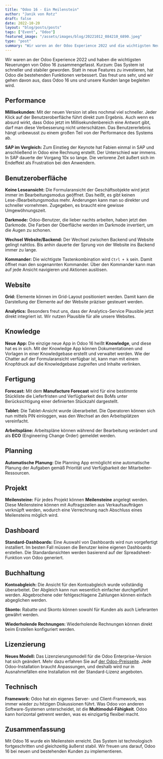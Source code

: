 ```yaml
---
title: "Odoo 16 - Ein Meilenstein"
author: "Janik von Rotz"
draft: false
date: 2022-10-20
layout: "blog/posts/posts"
tags: ["Event", "Odoo"]
featured_image: "/assets/images/blog/20221012_084210_6890.jpeg"
type: "post"
summary: "Wir waren an der Odoo Experience 2022 und die wichtigsten Neuerung von Odoo 16 zusammengefasst. Kurzum ist das System schneller und stabiler geworden. Statt in neue Features zu investieren, hat Odoo d..."
---
```


Wir waren an der Odoo Experience 2022 und haben die wichtigsten Neuerungen von Odoo 16 zusammengefasst. Kurzum: Das System ist schneller und stabiler geworden. Statt in neue Features zu investieren, hat Odoo die bestehenden Funktionen verbessert. Das freut uns sehr, und wir gehen davon aus, dass Odoo 16 uns und unsere Kunden lange begleiten wird.

## Performance

**Millisekunden:** Mit der neuen Version ist alles nochmal viel schneller. Jeder Klick auf der Benutzeroberfläche führt direkt zum Ergebnis. Auch wenn es absurd wirkt, dass Odoo jetzt im Millisekundenbereich eine Antwort gibt, darf man diese Verbesserung nicht unterschätzen. Das Benutzererlebnis hängt unbewusst zu einem großen Teil von der Performance des Systems ab.

**SAP im Vergleich:** Zum Einstieg der Keynote hat Fabien einmal in SAP und anschließend in Odoo eine Rechnung erstellt. Der Unterschied war immens. In SAP dauerte der Vorgang 10x so lange. Die verlorene Zeit äußert sich im Endeffekt als Frustration bei den Anwendern.

## Benutzeroberfläche

**Keine Leseansicht:** Die Formularansicht der Geschäftsobjekte wird jetzt immer im Bearbeitungsmodus geöffnet. Das heißt, es gibt keinen Lese-/Bearbeitungsmodus mehr. Änderungen kann man so direkter und schneller vornehmen. Zugegeben, es braucht eine gewisse Umgewöhnungszeit.

**Darkmode:** Odoo-Benutzer, die lieber nachts arbeiten, haben jetzt den Darkmode. Die Farben der Oberfläche werden im Darkmode invertiert, um die Augen zu schonen.

**Wechsel Website/Backend:** Der Wechsel zwischen Backend und Website gelingt nahtlos. Bis anhin dauerte der Sprung von der Website ins Backend immer zu lange.

**Kommander:** Die wichtigste Tastenkombination wird `Ctrl + k` sein. Damit öffnet man den sogenannten Kommander. Über den Kommander kann man auf jede Ansicht navigieren und Aktionen auslösen.

## Website

**Grid:** Elemente können im Grid-Layout positioniert werden. Damit kann die Darstellung der Elemente auf der Website präziser gesteuert werden.

**Analytics:** Besonders freut uns, dass der Analytics-Service Plausible jetzt direkt integriert ist. Wir nutzen Plausible für alle unsere Websites.

## Knowledge

**Neue App:** Die einzige neue App in Odoo 16 heißt **Knowledge**, und diese hat es in sich. Mit der Knowledge App können Dokumentationen und Vorlagen in einer Knowledgebase erstellt und verwaltet werden. Wie der Chatter auf der Formularansicht verfügbar ist, kann man mit einem Knopfdruck auf die Knowledgebase zugreifen und Inhalte verlinken.

## Fertigung

**Forecast:** Mit dem **Manufacture Forecast** wird für eine bestimmte Stückliste die Lieferfristen und Verfügbarkeit des BoMs unter Berücksichtigung einer definierten Stückzahl dargestellt.

**Tablet:** Die Tablet-Ansicht wurde überarbeitet. Die Operatoren können sich nun mittels PIN einloggen, was den Wechsel an den Arbeitsplätzen vereinfacht.

**Arbeitspläne:** Arbeitspläne können während der Bearbeitung verändert und als **ECO** (Engineering Change Order) gemeldet werden.

## Planning

**Automatische Planung:** Die Planning App ermöglicht eine automatische Planung der Aufgaben gemäß Priorität und Verfügbarkeit der Mitarbeiter-Ressourcen.

## Projekt

**Meilensteine:** Für jedes Projekt können **Meilensteine** angelegt werden. Diese Meilensteine können mit Auftragszeilen aus Verkaufsaufträgen verknüpft werden, wodurch eine Verrechnung nach Abschluss eines Meilensteins möglich wird.

## Dashboard

**Standard-Dashboards:** Eine Auswahl von Dashboards wird nun vorgefertigt installiert. Im besten Fall müssen die Benutzer keine eigenen Dashboards erstellen. Die Standardansichten werden basierend auf der Spreadsheet-Funktion von Odoo generiert.

## Buchhaltung

**Kontoabgleich:** Die Ansicht für den Kontoabgleich wurde vollständig überarbeitet. Der Abgleich kann nun wesentlich einfacher durchgeführt werden. Abgebrochene oder fehlgeschlagene Zahlungen können einfach abgeglichen werden.

**Skonto:** Rabatte und Skonto können sowohl für Kunden als auch Lieferanten gewährt werden.

**Wiederholende Rechnungen:** Wiederholende Rechnungen können direkt beim Erstellen konfiguriert werden.

## Lizenzierung

**Neues Modell:** Das Lizenzierungsmodell für die Odoo Enterprise-Version hat sich geändert. Mehr dazu erfahren Sie auf [der Odoo-Preisseite](https://www.odoo.com/de_DE/pricing-plan). Jede Odoo-Installation braucht Anpassungen, und deshalb wird nur in Ausnahmefällen eine Installation mit der Standard-Lizenz angeboten.

## Technisch

**Framework:** Odoo hat ein eigenes Server- und Client-Framework, was immer wieder zu hitzigen Diskussionen führt. Was Odoo von anderen Software-Systemen unterscheidet, ist die **Multimodul-Fähigkeit**. Odoo kann horizontal getrennt werden, was es einzigartig flexibel macht.

## Zusammenfassung

Mit Odoo 16 wurde ein Meilenstein erreicht. Das System ist technologisch fortgeschritten und gleichzeitig äußerst stabil. Wir freuen uns darauf, Odoo 16 bei neuen und bestehenden Kunden zu implementieren.
